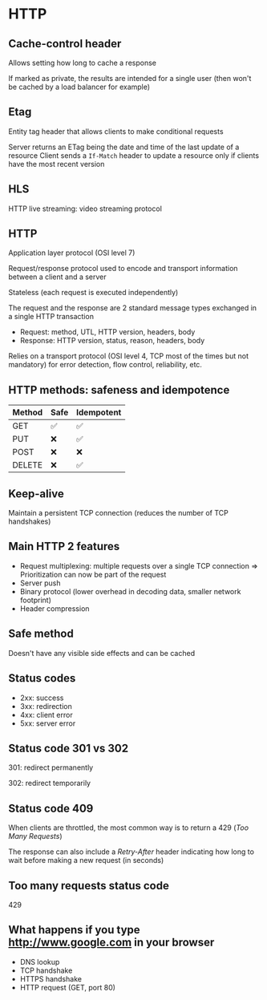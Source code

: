 # HTTP

## Cache-control header

Allows setting how long to cache a response

If marked as private, the results are intended for a single user (then won't be cached by a load balancer for example)

## Etag

Entity tag header that allows clients to make conditional requests

Server returns an ETag being the date and time of the last update of a resource
Client sends a `If-Match` header to update a resource only if clients have the most recent version

## HLS

HTTP live streaming: video streaming protocol

## HTTP

Application layer protocol (OSI level 7)

Request/response protocol used to encode and transport information between a client and a server

Stateless (each request is executed independently)

The request and the response are 2 standard message types exchanged in a single HTTP transaction
- Request: method, UTL, HTTP version, headers, body
- Response: HTTP version, status, reason, headers, body

Relies on a transport protocol (OSI level 4, TCP most of the times but not mandatory) for error detection, flow control, reliability, etc.

## HTTP methods: safeness and idempotence

| Method | Safe | Idempotent |
|--------|-----|------------|
| GET    | ✅    | ✅           |
| PUT    | ❌    | ✅           |
| POST   |  ❌   | ❌           |
| DELETE |  ❌   | ✅           |

## Keep-alive

Maintain a persistent TCP connection (reduces the number of TCP handshakes)

## Main HTTP 2 features

- Request multiplexing: multiple requests over a single TCP connection
  => Prioritization can now be part of the request
- Server push
- Binary protocol (lower overhead in decoding data, smaller network footprint)
- Header compression

## Safe method

Doesn't have any visible side effects and can be cached

## Status codes

- 2xx: success
- 3xx: redirection
- 4xx: client error
- 5xx: server error

## Status code 301 vs 302

301: redirect permanently

302: redirect temporarily

## Status code 409

When clients are throttled, the most common way is to return a 429 (_Too Many Requests_)

The response can also include a _Retry-After_ header indicating how long to wait before making a new request (in seconds)

## Too many requests status code

429

## What happens if you type http://www.google.com in your browser

- DNS lookup
- TCP handshake
- HTTPS handshake
- HTTP request (GET, port 80)
